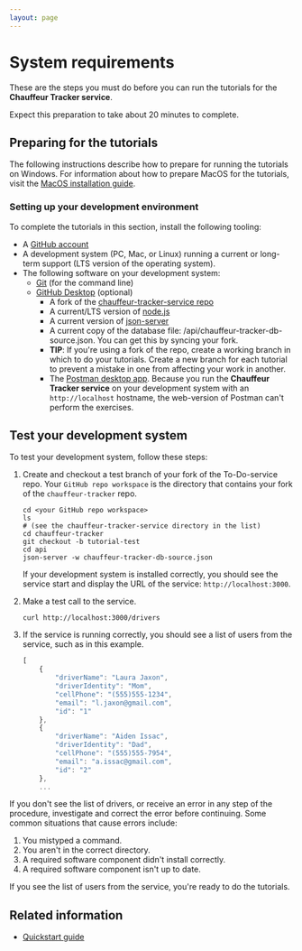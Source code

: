 ```yaml
---
layout: page
---
```


# System requirements

These are the steps you must do before you can run
the tutorials for the **Chauffeur Tracker service**.

Expect this preparation to take about 20 minutes to complete.

## Preparing for the tutorials

The following instructions describe how to prepare for running the tutorials on Windows.
For information about how to prepare MacOS for the tutorials, visit the [MacOS installation guide](macos-installation).

### Setting up your development environment

To complete the tutorials in this section, install the following tooling:

* A [GitHub account](https://github.com)
* A development system (PC, Mac, or Linux) running a current or
long-term support (LTS version of the operating system).
* The following software on your development system:
  * [Git](https://docs.github.com/en/get-started/quickstart/set-up-git) (for the command line)
  * [GitHub Desktop](https://desktop.github.com) (optional)
    * A fork of the [chauffeur-tracker-service repo](https://github.com/sinecoug/chauffeur-tracker-service)
    * A current/LTS version of [node.js](https://nodejs.org/en/)
    * A current version of [json-server](https://www.npmjs.com/package/json-server)
    * A current copy of the database file: /api/chauffeur-tracker-db-source.json. You can get this by syncing your fork.
    * **TIP**: If you're using a fork of the repo, create a working branch in which to do your tutorials. Create a new branch for each tutorial to prevent a mistake in one from affecting your work in another.
    * The [Postman desktop app](https://www.postman.com/downloads/). Because you run the **Chauffeur Tracker service** on your development system with an `http://localhost` hostname, the web-version of Postman can't perform the exercises.

## Test your development system

To test your development system, follow these steps:

1. Create and checkout a test branch of your fork of the To-Do-service repo. Your `GitHub repo workspace` is the directory that contains your fork of the `chauffeur-tracker` repo.

    ```shell
    cd <your GitHub repo workspace>
    ls
    # (see the chauffeur-tracker-service directory in the list)
    cd chauffeur-tracker
    git checkout -b tutorial-test
    cd api
    json-server -w chauffeur-tracker-db-source.json
    ```

    If your development system is installed correctly, you should see
    the service start and display the URL of the service: `http://localhost:3000`.

2. Make a test call to the service.

    ```shell
    curl http://localhost:3000/drivers
    ```

3. If the service is running correctly, you should see a list of users from the service, such as in this example.

    ```js
    [
        {
            "driverName": "Laura Jaxon",
            "driverIdentity": "Mom",
            "cellPhone": "(555)555-1234",
            "email": "l.jaxon@gmail.com",
            "id": "1"
        },
        {
            "driverName": "Aiden Issac",
            "driverIdentity": "Dad",
            "cellPhone": "(555)555-7954",
            "email": "a.issac@gmail.com",
            "id": "2"
        },
        ...
    ```

If you don't see the list of drivers, or receive an error in any step
of the procedure, investigate and correct the error before continuing.
Some common situations that cause errors include:

1. You mistyped a command.
2. You aren't in the correct directory.
3. A required software component didn't install correctly.
4. A required software component isn't up to date.

If you see the list of users from the service, you're ready to do
the tutorials.

## Related information

* [Quickstart guide](quickstart.md)